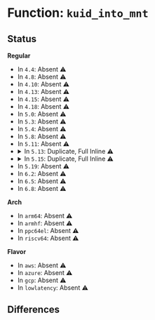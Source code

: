 # Function: <code>kuid_into_mnt</code>

## Status
<b>Regular</b>
<ul>
<li>
In <code>4.4</code>: Absent ⚠️
</li>
<li>
In <code>4.8</code>: Absent ⚠️
</li>
<li>
In <code>4.10</code>: Absent ⚠️
</li>
<li>
In <code>4.13</code>: Absent ⚠️
</li>
<li>
In <code>4.15</code>: Absent ⚠️
</li>
<li>
In <code>4.18</code>: Absent ⚠️
</li>
<li>
In <code>5.0</code>: Absent ⚠️
</li>
<li>
In <code>5.3</code>: Absent ⚠️
</li>
<li>
In <code>5.4</code>: Absent ⚠️
</li>
<li>
In <code>5.8</code>: Absent ⚠️
</li>
<li>
In <code>5.11</code>: Absent ⚠️
</li>
<li>
<details>
<summary>In <code>5.13</code>: Duplicate, Full Inline ⚠️</summary>

**Collision:** Static Duplication

**Inline:** Full

**Transformation:** False

**Instances:**

```
In kernel/capability.c (ffffffff810b11ce)
Location: include/linux/fs.h:1588
Inline: True
Inline callers:
  - kernel/capability.c:privileged_wrt_inode_uidgid
```
```
In fs/stat.c (ffffffff8132b4f6)
Location: include/linux/fs.h:1588
Inline: True
Inline callers:
  - fs/stat.c:generic_fillattr
```
```
In fs/exec.c (ffffffff8132f90c)
Location: include/linux/fs.h:1588
Inline: True
Inline callers:
  - fs/exec.c:begin_new_exec
```
```
In fs/namei.c (ffffffff8133754e)
Location: include/linux/fs.h:1588
Inline: True
Inline callers:
  - fs/namei.c:vfs_link
  - fs/namei.c:do_open
  - fs/namei.c:do_open
  - fs/namei.c:may_delete
  - fs/namei.c:may_delete
  - fs/namei.c:pick_link
  - fs/namei.c:may_linkat
```
```
In fs/inode.c (ffffffff81346e45)
Location: include/linux/fs.h:1588
Inline: True
Inline callers:
  - fs/inode.c:inode_owner_or_capable
  - fs/inode.c:atime_needs_update
```
```
In fs/attr.c (ffffffff81349ce1)
Location: include/linux/fs.h:1588
Inline: True
Inline callers:
  - fs/attr.c:notify_change
  - fs/attr.c:setattr_prepare
  - fs/attr.c:setattr_prepare
```
```
In fs/xattr.c (ffffffff81355aaf)
Location: include/linux/fs.h:1588
Inline: True
Inline callers:
  - fs/xattr.c:xattr_permission
```
```
In fs/remap_range.c (ffffffff8136cb99)
Location: include/linux/fs.h:1588
Inline: True
```
```
In fs/posix_acl.c (ffffffff813bd8e5)
Location: include/linux/fs.h:1588
Inline: True
Inline callers:
  - fs/posix_acl.c:posix_acl_fix_xattr_userns
  - fs/posix_acl.c:posix_acl_permission
  - fs/posix_acl.c:posix_acl_permission
```
```
In fs/coredump.c (ffffffff813c04a4)
Location: include/linux/fs.h:1588
Inline: True
Inline callers:
  - fs/coredump.c:do_coredump
```
```
In fs/fat/file.c (ffffffff8147a041)
Location: include/linux/fs.h:1588
Inline: True
Inline callers:
  - fs/fat/file.c:fat_setattr
```
```
In security/commoncap.c (ffffffff814ca1f7)
Location: include/linux/fs.h:1588
Inline: True
Inline callers:
  - security/commoncap.c:get_vfs_caps_from_disk
  - security/commoncap.c:cap_inode_getsecurity
```
```
In security/apparmor/domain.c (ffffffff8151b2cd)
Location: include/linux/fs.h:1588
Inline: True
Inline callers:
  - security/apparmor/domain.c:apparmor_bprm_creds_for_exec
```
```
In security/apparmor/lsm.c (ffffffff81526cf2)
Location: include/linux/fs.h:1588
Inline: True
Inline callers:
  - security/apparmor/lsm.c:apparmor_file_open
  - security/apparmor/lsm.c:apparmor_path_rmdir
  - security/apparmor/lsm.c:apparmor_path_unlink
  - security/apparmor/lsm.c:common_perm_cond
```
```
In security/apparmor/file.c (ffffffff81529d46)
Location: include/linux/fs.h:1588
Inline: True
Inline callers:
  - security/apparmor/file.c:__file_path_perm
```
```
In security/integrity/ima/ima_policy.c (ffffffff8153e66e)
Location: include/linux/fs.h:1588
Inline: True
```
</details>
</li>
<li>
<details>
<summary>In <code>5.15</code>: Duplicate, Full Inline ⚠️</summary>

**Collision:** Static Duplication

**Inline:** Full

**Transformation:** False

**Instances:**

```
In kernel/capability.c (ffffffff810c328e)
Location: include/linux/fs.h:1638
Inline: True
Inline callers:
  - kernel/capability.c:privileged_wrt_inode_uidgid
```
```
In fs/stat.c (ffffffff81378c66)
Location: include/linux/fs.h:1638
Inline: True
Inline callers:
  - fs/stat.c:generic_fillattr
```
```
In fs/exec.c (ffffffff8137d0bc)
Location: include/linux/fs.h:1638
Inline: True
Inline callers:
  - fs/exec.c:begin_new_exec
```
```
In fs/namei.c (ffffffff81384fae)
Location: include/linux/fs.h:1638
Inline: True
Inline callers:
  - fs/namei.c:vfs_link
  - fs/namei.c:do_open
  - fs/namei.c:do_open
  - fs/namei.c:may_delete
  - fs/namei.c:may_delete
  - fs/namei.c:pick_link
  - fs/namei.c:may_linkat
```
```
In fs/inode.c (ffffffff813948a5)
Location: include/linux/fs.h:1638
Inline: True
Inline callers:
  - fs/inode.c:inode_owner_or_capable
  - fs/inode.c:atime_needs_update
```
```
In fs/attr.c (ffffffff81397a94)
Location: include/linux/fs.h:1638
Inline: True
Inline callers:
  - fs/attr.c:notify_change
  - fs/attr.c:setattr_prepare
  - fs/attr.c:setattr_prepare
```
```
In fs/xattr.c (ffffffff813a3ecf)
Location: include/linux/fs.h:1638
Inline: True
Inline callers:
  - fs/xattr.c:xattr_permission
```
```
In fs/remap_range.c (ffffffff813bb859)
Location: include/linux/fs.h:1638
Inline: True
```
```
In fs/posix_acl.c (ffffffff8140d6a5)
Location: include/linux/fs.h:1638
Inline: True
Inline callers:
  - fs/posix_acl.c:posix_acl_fix_xattr_userns
  - fs/posix_acl.c:posix_acl_permission
  - fs/posix_acl.c:posix_acl_permission
```
```
In fs/coredump.c (ffffffff814102cc)
Location: include/linux/fs.h:1638
Inline: True
Inline callers:
  - fs/coredump.c:do_coredump
```
```
In fs/fat/file.c (ffffffff814d16d1)
Location: include/linux/fs.h:1638
Inline: True
Inline callers:
  - fs/fat/file.c:fat_setattr
```
```
In security/commoncap.c (ffffffff81522e97)
Location: include/linux/fs.h:1638
Inline: True
Inline callers:
  - security/commoncap.c:get_vfs_caps_from_disk
  - security/commoncap.c:cap_inode_getsecurity
```
```
In security/apparmor/domain.c (ffffffff8157934d)
Location: include/linux/fs.h:1638
Inline: True
Inline callers:
  - security/apparmor/domain.c:apparmor_bprm_creds_for_exec
```
```
In security/apparmor/lsm.c (ffffffff81584f82)
Location: include/linux/fs.h:1638
Inline: True
Inline callers:
  - security/apparmor/lsm.c:apparmor_file_open
  - security/apparmor/lsm.c:apparmor_path_rmdir
  - security/apparmor/lsm.c:apparmor_path_unlink
  - security/apparmor/lsm.c:common_perm_cond
```
```
In security/apparmor/file.c (ffffffff815880e6)
Location: include/linux/fs.h:1638
Inline: True
Inline callers:
  - security/apparmor/file.c:__file_path_perm
```
```
In security/integrity/ima/ima_policy.c (ffffffff8159d9ec)
Location: include/linux/fs.h:1638
Inline: True
```
</details>
</li>
<li>
In <code>5.19</code>: Absent ⚠️
</li>
<li>
In <code>6.2</code>: Absent ⚠️
</li>
<li>
In <code>6.5</code>: Absent ⚠️
</li>
<li>
In <code>6.8</code>: Absent ⚠️
</li>
</ul>
<b>Arch</b>
<ul>
<li>
In <code>arm64</code>: Absent ⚠️
</li>
<li>
In <code>armhf</code>: Absent ⚠️
</li>
<li>
In <code>ppc64el</code>: Absent ⚠️
</li>
<li>
In <code>riscv64</code>: Absent ⚠️
</li>
</ul>
<b>Flavor</b>
<ul>
<li>
In <code>aws</code>: Absent ⚠️
</li>
<li>
In <code>azure</code>: Absent ⚠️
</li>
<li>
In <code>gcp</code>: Absent ⚠️
</li>
<li>
In <code>lowlatency</code>: Absent ⚠️
</li>
</ul>

## Differences
